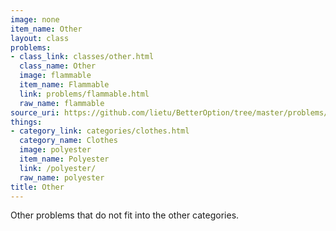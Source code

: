 ```yaml
---
image: none
item_name: Other
layout: class
problems:
- class_link: classes/other.html
  class_name: Other
  image: flammable
  item_name: Flammable
  link: problems/flammable.html
  raw_name: flammable
source_uri: https://github.com/lietu/BetterOption/tree/master/problems/classes/other.md
things:
- category_link: categories/clothes.html
  category_name: Clothes
  image: polyester
  item_name: Polyester
  link: /polyester/
  raw_name: polyester
title: Other
---
```


Other problems that do not fit into the other categories.